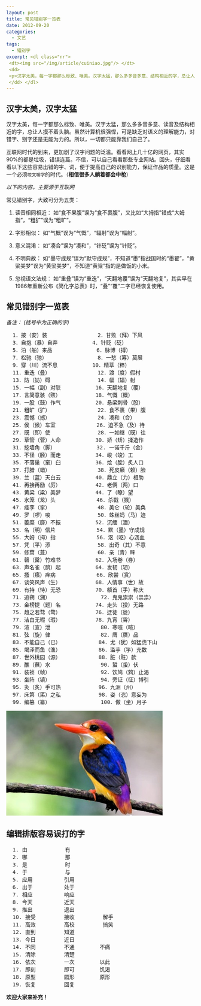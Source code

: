 ```yaml
--- 
layout: post
title: 常见错别字一览表
date: 2012-09-20
categories:
  - 文艺
tags:
  - 错别字
excerpt: <dl class="nr">
 <dt><img src="/img/article/cuiniao.jpg"/> </dt>
 <dd>
 <p>汉字太美，每一字都那么标致、唯美。汉字太猛，那么多多音多意、结构相近的字，总让人摸不着头脑。虽然计算机很强悍，可是缺乏对语义的理解能力，目前对错字、别字还是无能为力的。所以，一切都只能靠我们自己了。</p>
 </dd> </dl>
---
```

## 汉字太美，汉字太猛

汉字太美，每一字都那么标致、唯美。汉字太猛，那么多多音多意、读音及结构相近的字，总让人摸不着头脑。虽然计算机很强悍，可是缺乏对语义的理解能力，对错字、别字还是无能为力的。所以，一切都只能靠我们自己了。

互联网时代的到来，更加剧了汉字问题的泛滥。看看网上几十亿的网页，其实90%的都是垃圾，错误连篇。不信，可以自己看看那些专业网站。回头，仔细看看以下这些容易出错的字、词，便于提高自己的识别能力，保证作品的质量。这是一个必须`咬文嚼字`的时代。（__相信很多人躺着都会中枪__）

*以下的内容，主要源于互联网*

常见错别字，大致可分为五类：

1. 读音相同相近： 如“食不果腹”误为“食不裹腹”，又比如“大拇指”错成“大姆指”，“粗犷”误为“粗旷”。

2. 字形相似： 如“气概”误为“气慨”，“辐射”误为“幅射”。

3. 意义混淆： 如“凑合”误为“凑和”，“针砭”误为“针贬”。

4. 不明典故： 如“墨守成规”误为“默守成规”，不知道“墨”指战国时的“墨翟”，“黄粱美梦”误为“黄梁美梦”，不知道“黄粱”指的是做饭的小米。

5. 忽视语文法规： 如“重叠”误为“重迭”，“天翻地覆”误为“天翻地复”，其实早在1986年重新公布《简化字总表》时，“叠”“覆”二字已经恢复使用。

## 常见错别字一览表

*备注： (括号中为正确的字)*
<pre class="prettyprint">
  1．按（安）装                2．甘败（拜）下风
  3．自抱（暴）自弃           4．针贬（砭）
  5．泊（舶）来品              6．脉博（搏）
  7．松驰（弛）                8．一愁（筹）莫展
  9．穿（川）流不息           10．精萃（粹）
  11．重迭（叠）               12．渡（度）假村
  13．防（妨）碍               14．幅（辐）射
  15．一幅（副）对联           16．天翻地复（覆）
  17．言简意骇（赅）           18．气慨（概）
  19．一股（鼓）作气           20．悬梁刺骨（股）
  21．粗旷（犷）               22．食不裹（果）腹
  23．震憾（撼）               24．凑和（合）
  25．侯（候）车室             26．迫不急（及）待
  27．既（即）使               28．一如继（既）往
  29．草管（菅）人命           30．娇（矫）揉造作
  31．挖墙角（脚）             32. 一诺千斤（金）
  33．不径（胫）而走           34．峻（竣）工
  35．不落巢（窠）臼           36．烩（脍）炙人口
  37．打腊（蜡）               38．死皮癞（赖）脸
  39．兰（蓝）天白云           40．鼎立（力）相助
  41．再接再励（厉）           42．老俩（两）口
  43．黄梁（粱）美梦           44．了（瞭）望
  45．水笼（龙）头             46．杀戳（戮）
  47．痉孪（挛）               48．美仑（轮）美奂
  49．罗（啰）唆               50．蛛丝蚂（马）迹
  51．萎糜（靡）不振           52．沉缅（湎）
  53．名（明）信片             54．默（墨）守成规
  55．大姆（拇）指             56．沤（呕）心沥血
  57．凭（平）添               58．出奇（其）不意
  59．修茸（葺）               60．亲（青）睐
  61．磬（罄）竹难书           62．入场卷（券）
  63．声名雀（鹊）起           64．发韧（轫）
  65．搔（瘙）痒病             66．欣尝（赏）
  67．谈笑风声（生）           68．人情事（世）故
  69．有持（恃）无恐           70．额首（手）称庆
  71．追朔（溯）                72．鬼鬼崇崇（祟祟）
  73．金榜提（题）名           74．走头（投）无路
  75．趋之若骛（鹜）           76．迂徒（徙）
  77．洁白无暇（瑕）           78．九宵（霄）
  79．渲（宣）泄                80．寒喧（暄）
  81．弦（旋）律                82．膺（赝）品
  83．不能自己（已）            84．尤（犹）如猛虎下山
  85．竭泽而鱼（渔）            86．滥芋（竽）充数
  87．世外桃园（源）            88．脏（赃）款
  89．醮（蘸）水                90．蜇（蛰）伏
  91．装祯（帧）                92．饮鸠（鸩）止渴
  93．坐阵（镇）                94．旁证（征）博引
  95．灸（炙）手可热            96．九洲（州）
  97．床第（笫）之私            98．姿（恣）意妄为
  99．编篡（纂）                100．做（坐）月子
</pre>

![](/img/article/cuiniao.jpg)

## 编辑排版容易误打的字

<pre class="prettyprint">
  1. 由            有
  2. 哪            那
  3. 是            时
  4. 于            与
  5. 应用          引用
  6. 出于          处于
  7. 相应          响应
  8. 今天          近天
  9. 推出          退出
  10. 接受         接收         解手
  11. 高效         高校         搞笑
  12. 直到         知道
  13. 今日         近日
  14. 不同         不通        不痛
  15. 清除         清楚
  16. 依次         一次        以此 
  17. 即刻         即可        饥渴
  18. 原型         圆形        原形
  19. 恢复         回复
</pre>

__欢迎大家来补充！__



